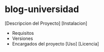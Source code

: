 # blog-universidad
[Descripcion del Proyecto]
[Instalacion]
  * Requisitos
  * Versiones
  * Encargados del proyecto
[Uso]
[Licencia]

